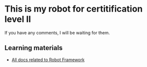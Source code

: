 # This is my robot for certitification level II

If you have any comments, I will be waiting for them.

## Learning materials

- [All docs related to Robot Framework](https://robocorp.com/docs/languages-and-frameworks/robot-framework)
